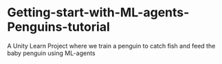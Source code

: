 # Getting-start-with-ML-agents-Penguins-tutorial
A Unity Learn Project where we train a penguin to catch fish and feed the baby penguin using ML-agents
